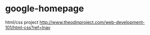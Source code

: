 # google-homepage
html/css project 
http://www.theodinproject.com/web-development-101/html-css?ref=lnav
